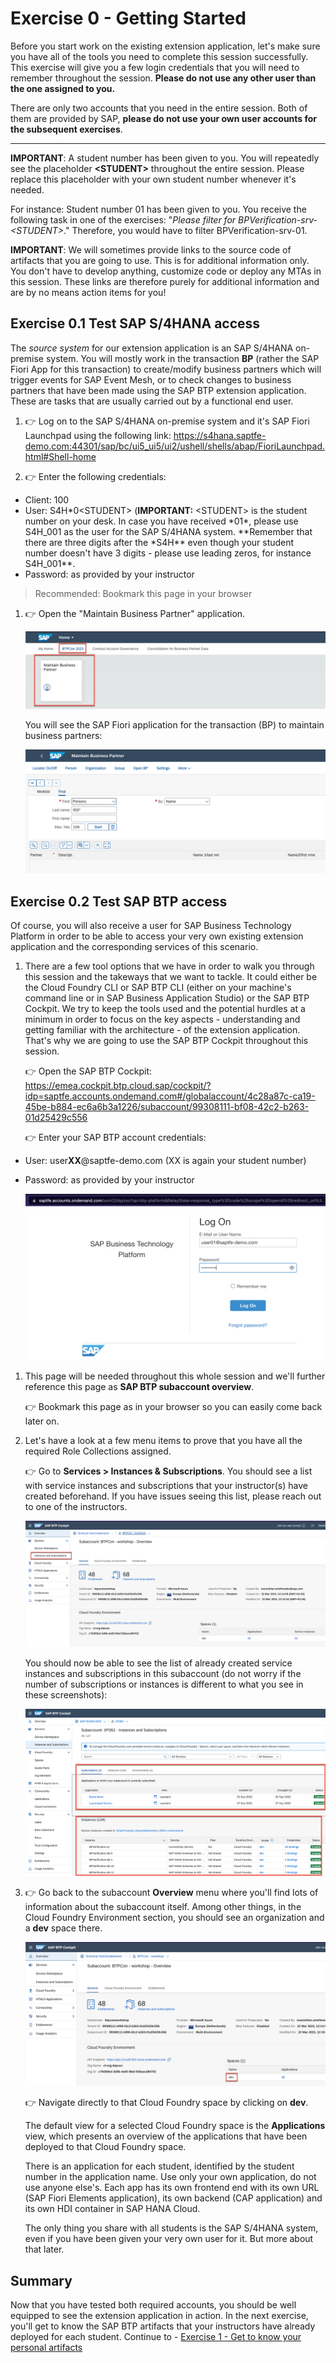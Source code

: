 # Exercise 0 - Getting Started

Before you start work on the existing extension application, let's make sure you have all of the tools you need to complete this session successfully. This exercise will give you a few login credentials that you will need to remember throughout the session. **Please do not use any other user than the one assigned to you.**

There are only two accounts that you need in the entire session. Both of them are provided by SAP, **please do not use your own user accounts for the subsequent exercises**.

---

**IMPORTANT**: A student number has been given to you. You will repeatedly see the placeholder **\<STUDENT>** throughout the entire session. Please replace this placeholder with your own student number whenever it's needed.

For instance: Student number 01 has been given to you. You receive the following task in one of the exercises: "_Please filter for BPVerification-srv-\<STUDENT>_."
Therefore, you would have to filter BPVerification-srv-01.

**IMPORTANT**: We will sometimes provide links to the source code of artifacts that you are going to use. This is for additional information only. You don't have to develop anything, customize code or deploy any MTAs in this session. These links are therefore purely for additional information and are by no means action items for you!

## Exercise 0.1 Test SAP S/4HANA access

The _source system_ for our extension application is an SAP S/4HANA on-premise system. You will mostly work in the transaction **BP** (rather the SAP Fiori App for this transaction) to create/modify business partners which will trigger events for SAP Event Mesh, or to check changes to business partners that have been made using the SAP BTP extension application. These are tasks that are usually carried out by a functional end user.

1. 👉 Log on to the SAP S/4HANA on-premise system and it's SAP Fiori Launchpad using the following link: <https://s4hana.saptfe-demo.com:44301/sap/bc/ui5_ui5/ui2/ushell/shells/abap/FioriLaunchpad.html#Shell-home>

2. 👉 Enter the following credentials:

- Client: 100
- User: S4H*0\<STUDENT> (**IMPORTANT:** \<STUDENT> is the student number on your desk. In case you have received *01\*, please use S4H_001 as the user for the SAP S/4HANA system. \**Remember that there are three digits after the *S4H\*\* even though your student number doesn't have 3 digits - please use leading zeros, for instance S4H_001\*\*.
- Password: as provided by your instructor

> Recommended: Bookmark this page in your browser

1. 👉 Open the "Maintain Business Partner" application.

   ![Open the Maintain Business Partner application in the group](./images/open-fiori-app.png)

   You will see the SAP Fiori application for the transaction (BP) to maintain business partners:

   ![Business Partner maintenance application open](./images/bp_fiori_app.png)

## Exercise 0.2 Test SAP BTP access

Of course, you will also receive a user for SAP Business Technology Platform in order to be able to access your very own existing extension application and the corresponding services of this scenario.

1. There are a few tool options that we have in order to walk you through this session and the takeways that we want to tackle. It could either be the Cloud Foundry CLI or SAP BTP CLI (either on your machine's command line or in SAP Business Application Studio) or the SAP BTP Cockpit. We try to keep the tools used and the potential hurdles at a minimum in order to focus on the key aspects - understanding and getting familiar with the architecture - of the extension application. That's why we are going to use the SAP BTP Cockpit throughout this session.

   👉 Open the SAP BTP Cockpit: <https://emea.cockpit.btp.cloud.sap/cockpit/?idp=saptfe.accounts.ondemand.com#/globalaccount/4c28a87c-ca19-45be-b884-ec6a6b3a1226/subaccount/99308111-bf08-42c2-b263-01d25429c556>

   👉 Enter your SAP BTP account credentials:

- User: user**XX**@saptfe-demo.com (XX is again your student number)
- Password: as provided by your instructor

  ![SAP BTP Logon screen](./images/btp_logon.png)

1. This page will be needed throughout this whole session and we'll further reference this page as **SAP BTP subaccount overview**.

   👉 Bookmark this page as in your browser so you can easily come back later on.

2. Let's have a look at a few menu items to prove that you have all the required Role Collections assigned.

   👉 Go to **Services > Instances & Subscriptions**. You should see a list with service instances and subscriptions that your instructor(s) have created beforehand. If you have issues seeing this list, please reach out to one of the instructors.

   ![BTP instances & subscriptions menu item](./images/btp_instances.png)

   You should now be able to see the list of already created service instances and subscriptions in this subaccount (do not worry if the number of subscriptions or instances is different to what you see in these screenshots):

   ![BTP instances & subscriptions menu item](./images/instances_subs_overview.png)

3. 👉 Go back to the subaccount **Overview** menu where you'll find lots of information about the subaccount itself. Among other things, in the Cloud Foundry Environment section, you should see an organization and a **dev** space there.

   ![Go to Cloud Foundry space by clicking on the dev space name](./images/go_to_cfspace.png)

   👉 Navigate directly to that Cloud Foundry space by clicking on **dev**.

   The default view for a selected Cloud Foundry space is the **Applications** view, which presents an overview of the applications that have been deployed to that Cloud Foundry space.

   There is an application for each student, identified by the student number in the application name. Use only your own application, do not use anyone else's. Each app has its own frontend end with its own URL (SAP Fiori Elements application), its own backend (CAP application) and its own HDI container in SAP HANA Cloud.

   The only thing you share with all students is the SAP S/4HANA system, even if you have been given your very own user for it. But more about that later.

## Summary

Now that you have tested both required accounts, you should be well equipped to see the extension application in action. In the next exercise, you'll get to know the SAP BTP artifacts that your instructors have already deployed for each student.
Continue to - [Exercise 1 - Get to know your personal artifacts](../ex1/README.md)
